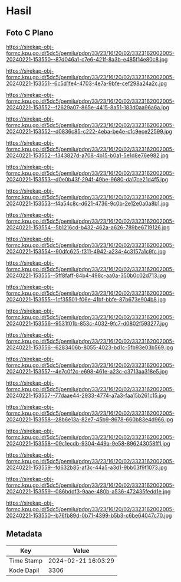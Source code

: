 # Hasil

## Foto C Plano

https://sirekap-obj-formc.kpu.go.id/5dc5/pemilu/pdpr/33/23/16/20/02/3323162002005-20240221-153550--87d046a1-c7e6-421f-8a3b-e485f14e80c8.jpg

https://sirekap-obj-formc.kpu.go.id/5dc5/pemilu/pdpr/33/23/16/20/02/3323162002005-20240221-153551--6c5d1fe4-4703-4e7a-9bfe-cef298a24a2c.jpg

https://sirekap-obj-formc.kpu.go.id/5dc5/pemilu/pdpr/33/23/16/20/02/3323162002005-20240221-153552--f2629a07-865e-4415-8a51-183d0aa96a6a.jpg

https://sirekap-obj-formc.kpu.go.id/5dc5/pemilu/pdpr/33/23/16/20/02/3323162002005-20240221-153552--d0836c85-c222-4eba-be4e-c1c9ece22599.jpg

https://sirekap-obj-formc.kpu.go.id/5dc5/pemilu/pdpr/33/23/16/20/02/3323162002005-20240221-153552--f343827d-a708-4b15-b0a1-5e1d8e76e982.jpg

https://sirekap-obj-formc.kpu.go.id/5dc5/pemilu/pdpr/33/23/16/20/02/3323162002005-20240221-153553--d0e0b43f-294f-49be-9680-da17ce21d4f5.jpg

https://sirekap-obj-formc.kpu.go.id/5dc5/pemilu/pdpr/33/23/16/20/02/3323162002005-20240221-153553--f4a54c8c-d621-4736-9c0b-2e12e0a0a8b1.jpg

https://sirekap-obj-formc.kpu.go.id/5dc5/pemilu/pdpr/33/23/16/20/02/3323162002005-20240221-153554--5b1216cd-b432-462a-a626-789be6719126.jpg

https://sirekap-obj-formc.kpu.go.id/5dc5/pemilu/pdpr/33/23/16/20/02/3323162002005-20240221-153554--90dfc625-f311-4942-a234-4c3157a1c9fc.jpg

https://sirekap-obj-formc.kpu.go.id/5dc5/pemilu/pdpr/33/23/16/20/02/3323162002005-20240221-153555--5ff8faff-84b4-498c-aa0a-350b0c02d713.jpg

https://sirekap-obj-formc.kpu.go.id/5dc5/pemilu/pdpr/33/23/16/20/02/3323162002005-20240221-153555--1cf35501-f06e-41bf-bbfe-87b673e904b8.jpg

https://sirekap-obj-formc.kpu.go.id/5dc5/pemilu/pdpr/33/23/16/20/02/3323162002005-20240221-153556--9531f01b-853c-4032-9fc7-d0802f593277.jpg

https://sirekap-obj-formc.kpu.go.id/5dc5/pemilu/pdpr/33/23/16/20/02/3323162002005-20240221-153556--6283406b-8055-4023-bd1c-5fb93e03b569.jpg

https://sirekap-obj-formc.kpu.go.id/5dc5/pemilu/pdpr/33/23/16/20/02/3323162002005-20240221-153557--4e7c0f2c-e698-461e-a23c-c3713aa318e5.jpg

https://sirekap-obj-formc.kpu.go.id/5dc5/pemilu/pdpr/33/23/16/20/02/3323162002005-20240221-153557--77daae44-2933-4774-a7a3-faa15b261c15.jpg

https://sirekap-obj-formc.kpu.go.id/5dc5/pemilu/pdpr/33/23/16/20/02/3323162002005-20240221-153558--28b6e13a-82e7-45b9-8678-660b83e4d966.jpg

https://sirekap-obj-formc.kpu.go.id/5dc5/pemilu/pdpr/33/23/16/20/02/3323162002005-20240221-153558--09c1ecdb-9304-449a-9e58-896243058ff1.jpg

https://sirekap-obj-formc.kpu.go.id/5dc5/pemilu/pdpr/33/23/16/20/02/3323162002005-20240221-153559--fd632b85-af3c-44a5-a3d1-9bb03f9f1073.jpg

https://sirekap-obj-formc.kpu.go.id/5dc5/pemilu/pdpr/33/23/16/20/02/3323162002005-20240221-153559--086bddf3-9aae-480b-a536-472435fedd1e.jpg

https://sirekap-obj-formc.kpu.go.id/5dc5/pemilu/pdpr/33/23/16/20/02/3323162002005-20240221-153550--b76fb89d-0b71-4399-b5b3-c6be64047c70.jpg


## Metadata

| Key        | Value               |
| ---------- | ------------------- |
| Time Stamp | 2024-02-21 16:03:29 |
| Kode Dapil | 3306                |



